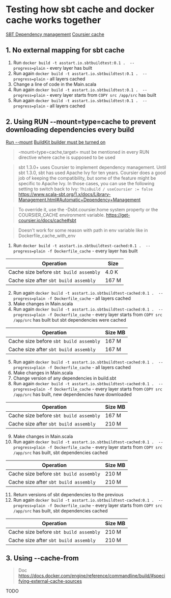 # Testing how sbt cache and docker cache works together

[SBT Dependency management](https://www.scala-sbt.org/1.x/docs/Library-Dependencies.html)
[Coursier cache](https://get-coursier.io/docs/cache)

## 1. No external mapping for sbt cache

1. Run ```docker build -t asstart.io.sbtbuildtest:0.1 .  --progress=plain``` - every layer has built
2. Run again ```docker build -t asstart.io.sbtbuildtest:0.1 .  --progress=plain``` - all layers cached
3. Change a line of code in the Main.scala
4. Run again ```docker build -t asstart.io.sbtbuildtest:0.1 .  --progress=plain``` - every layer starts from ```COPY src /app/src```
has built
5. Run again ```docker build -t asstart.io.sbtbuildtest:0.1 .  --progress=plain``` - all layers cached

## 2. Using RUN --mount=type=cache to prevent downloading dependencies every build

[Run --mount](https://docs.docker.com/engine/reference/builder/#run---mount)
[BuildKit builder must be turned on](https://docs.docker.com/build/buildkit/)

> -mount=type=cache,target=<path> must be mentioned in every RUN directive where cache is supposed to be used

> sbt 1.3.0+ uses Coursier to implement dependency management.
> Until sbt 1.3.0, sbt has used Apache Ivy for ten years.
> Coursier does a good job of keeping the compatibility, but some of the feature might be specific to Apache Ivy.
> In those cases, you can use the following setting to switch back to Ivy: ```ThisBuild / useCoursier := false```
> https://www.scala-sbt.org/1.x/docs/Library-Management.html#Automatic+Dependency+Management

> To override it, use the -Dsbt.coursier.home system property or the COURSIER_CACHE environment variable.
> https://get-coursier.io/docs/cache#sbt

> Doesn't work for some reason with path in env variable like in Dockerfile_cache_with_env

1. Run ```docker build -t asstart.io.sbtbuildtest-cached:0.1 .  --progress=plain -f Dockerfile_cache``` - every layer has built 

Operation | Size
--- | ---
Cache size before ```sbt build assembly``` | 4.0 K
Cache size after ```sbt build assembly``` | 167 M

2. Run again ```docker build -t asstart.io.sbtbuildtest-cached:0.1 .  --progress=plain -f Dockerfile_cache``` - all layers cached
3. Make changes in Main.scala
4. Run again ```docker build -t asstart.io.sbtbuildtest-cached:0.1 .  --progress=plain -f Dockerfile_cache``` - every layer starts from ```COPY src /app/src```
   has built but sbt dependencies were cached

Operation | Size MB
--- | ---
Cache size before ```sbt build assembly``` | 167 M
Cache size after ```sbt build assembly``` | 167 M

5. Run again ```docker build -t asstart.io.sbtbuildtest-cached:0.1 .  --progress=plain -f Dockerfile_cache``` - all layers cached
6. Make changes in Main.scala
7. Change version of any dependencies in build.sbt
8. Run again ```docker build -t asstart.io.sbtbuildtest-cached:0.1 .  --progress=plain -f Dockerfile_cache``` - every layer starts from ```COPY src /app/src```
   has built, new dependencies have downloaded

Operation | Size MB
--- | ---
Cache size before ```sbt build assembly``` | 167 M
Cache size after ```sbt build assembly``` | 210 M

9. Make changes in Main.scala
10. Run again ```docker build -t asstart.io.sbtbuildtest-cached:0.1 .  --progress=plain -f Dockerfile_cache``` - every layer starts from ```COPY src /app/src```
       has built, sbt dependencies cached

Operation | Size MB
--- | ---
Cache size before ```sbt build assembly``` | 210 M
Cache size after ```sbt build assembly``` | 210 M

11. Return versions of sbt dependencies to the previous
12. Run again ```docker build -t asstart.io.sbtbuildtest-cached:0.1 .  --progress=plain -f Dockerfile_cache``` - every layer starts from ```COPY src /app/src```
    has built, sbt dependencies cached

Operation | Size MB
--- | ---
Cache size before ```sbt build assembly``` | 210 M
Cache size after ```sbt build assembly``` | 210 M

## 3. Using --cache-from <img>

> Doc https://docs.docker.com/engine/reference/commandline/build/#specifying-external-cache-sources 

TODO